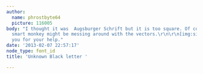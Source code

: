 ```yaml
---
author:
  name: phrostbyte64
  picture: 116005
body: "I thought it was  Augsburger Schrift but it is too square. Of course, some
  smart monkey might be messing around with the vectors.\r\n\r\n[img:sites/default/files/old-images/20130207150125383_0001_6336.jpg]\r\n\r\nThank
  you for your help."
date: '2013-02-07 22:57:17'
node_type: font_id
title: 'Unknown Black letter '

---
```

